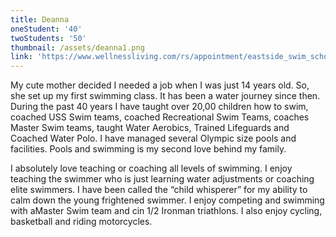 ```yaml
---
title: Deanna
oneStudent: '40'
twoStudents: '50'
thumbnail: /assets/deanna1.png
link: 'https://www.wellnessliving.com/rs/appointment/eastside_swim_school'
---
```

My cute mother decided I needed a job when I was just 14 years old. So, she set up my first swimming class. It has been a water journey since then.  During the past 40 years I have taught over 20,00 children how to swim, coached USS Swim teams,  coached Recreational Swim Teams, coaches Master Swim teams, taught Water Aerobics, Trained Lifeguards and Coached Water Polo. I have managed several Olympic size pools and facilities. Pools and swimming is my second love behind my family.

I absolutely love teaching or coaching all levels of swimming. I enjoy teaching the swimmer who is just learning water adjustments or coaching elite swimmers. I have been called the “child whisperer” for my ability to calm down the young frightened swimmer. I enjoy competing and swimming with aMaster Swim team and cin 1/2 Ironman triathlons.  I also enjoy cycling, basketball and riding motorcycles.
